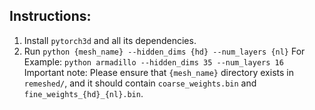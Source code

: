 ## Instructions:

1. Install `pytorch3d` and all its dependencies.
2. Run `python {mesh_name} --hidden_dims {hd} --num_layers {nl}`
   For Example: `python armadillo --hidden_dims 35 --num_layers 16`
Important note: Please ensure that `{mesh_name}` directory exists in `remeshed/`, and it should contain `coarse_weights.bin` and `fine_weights_{hd}_{nl}.bin`.
